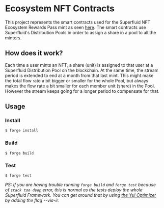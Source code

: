 # Ecosystem NFT Contracts

This project represents the smart contracts used for the Superfluid NFT Ecosystem Rewards Pass mint as seen [here](https://mint.superfluid.finance/). The smart contracts use Superfluid's Distribution Pools in order to assign a share in a pool to all the minters.

## How does it work?

Each time a user mints an NFT, a share (unit) is assigned to that user at a Superfluid Distribution Pool on the blockchain. At the same time, the stream period is extended to end at a month from that last mint. This might make the total flow rate a bit bigger or smaller for the whole Pool, but always makes the flow rate a bit smaller for each member unit (share) in the Pool. However the stream keeps going for a longer period to compensate for that.


## Usage

### Install

```shell
$ forge install
```

### Build

```shell
$ forge build
```

### Test

```shell
$ forge test
```

_PS: If you are having trouble running `forge build` and `forge test` because of `stack too deep` error, this is normal as the tests deploy the whole Superfluid Framework. You can get around that by using [the Yul Optimizer](https://docs.soliditylang.org/en/latest/yul.html) by adding the flag --via-ir._
